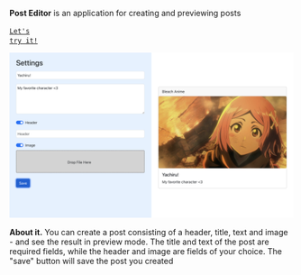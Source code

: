 **Post Editor** is an application for creating and previewing posts

<code>[Let's try it!](https://react-test-task-1v10423nx-lisagontsova-gmailcom.vercel.app/)</code> 

![preview-img](./img/preview.png)

**About it.** You can create a post consisting of a header, title, text and image - and see the result in preview mode. The title and text of the post are required fields, while the header and image are fields of your choice. The "save" button will save the post you created

